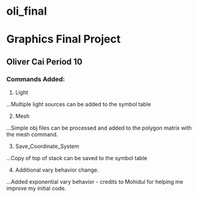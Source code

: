 # oli_final

# Graphics Final Project
## Oliver Cai Period 10

### Commands Added:

1. Light

...Multiple light sources can be added to the symbol table

2. Mesh

...Simple obj files can be processed and added to the polygon matrix with the mesh command.

3. Save_Coordinate_System

...Copy of top of stack can be saved to the symbol table

4. Additional vary behavior change.

...Added exponential vary behavior - credits to Mohidul for helping me improve my initial code.
